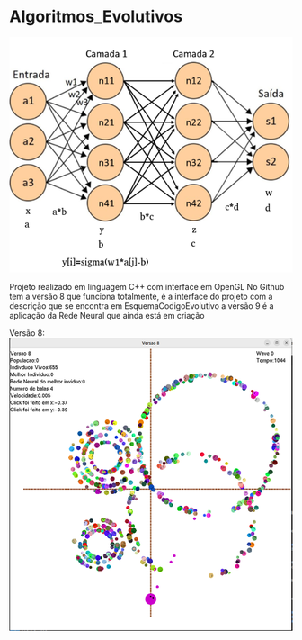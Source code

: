 # Algoritmos_Evolutivos


<img src="alg evolutivo.png">

Projeto realizado em linguagem C++ com interface em OpenGL
No Github tem a versão 8 que funciona totalmente, é a interface do projeto com a descrição que se encontra em EsquemaCodigoEvolutivo
a versão 9 é a aplicação da Rede Neural que ainda está em criação

Versão 8:
<img src="Versao8.png">
